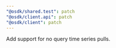 ```yaml
---
"@osdk/shared.test": patch
"@osdk/client.api": patch
"@osdk/client": patch
---
```


Add support for no query time series pulls.
